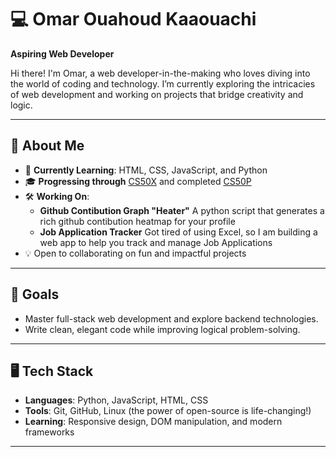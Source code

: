 # 💻 Omar Ouahoud Kaaouachi  
**Aspiring Web Developer**  

Hi there! I'm Omar, a web developer-in-the-making who loves diving into the world of coding and technology. I’m currently exploring the intricacies of web development and working on projects that bridge creativity and logic.  

---

## 🚀 About Me  
- 🌱 **Currently Learning**: HTML, CSS, JavaScript, and Python  
- 🎓 **Progressing through** [CS50X](https://cs50.harvard.edu/x) and completed [CS50P](https://cs50.harvard.edu/python)  
- 🛠 **Working On**:  
  - **Github Contibution Graph "Heater"** A python script that generates a rich github contibution heatmap for your profile  
  - **Job Application Tracker** Got tired of using Excel, so I am building a web app to help you track and manage Job Applications  
- 💡 Open to collaborating on fun and impactful projects  

---

## 🎯 Goals  
- Master full-stack web development and explore backend technologies.  
- Write clean, elegant code while improving logical problem-solving.  

---

## 🖥️ Tech Stack  
- **Languages**: Python, JavaScript, HTML, CSS  
- **Tools**: Git, GitHub, Linux (the power of open-source is life-changing!)  
- **Learning**: Responsive design, DOM manipulation, and modern frameworks  

---
